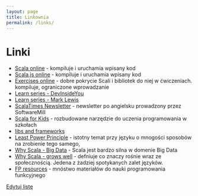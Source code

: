 ```yaml
---
layout: page
title: Linkownia
permalink: /links/
---
```


# Linki

* [Scala online](https://www.tutorialspoint.com/compile_scala_online.php) - kompiluje i uruchamia wpisany kod
* [Scala.js online](https://scalafiddle.io) - kompiluje i uruchamia wpisany kod
* [Exercises online](https://www.scala-exercises.org) - dobre pokrycie Scali i bibliotek do niej w ćwiczeniach. kompiluje, ograniczone wprowadzanie
* [Learn series - DevInsideYou](https://www.youtube.com/playlist?list=PLJGDHERh23x-YBJ8LmYU_IGBFflvsKfLu)
* [Learn series - Mark Lewis](https://www.youtube.com/playlist?list=PLLMXbkbDbVt9MIJ9DV4ps-_trOzWtphYO)
* [ScalaTimes Newsletter](https://scalatimes.com) - newsletter po angielsku prowadzony przez SoftwareMill
* [Scala for Kids](http://www.kogics.net/kojo) - rozbudowane narzędzie do uczenia programowania w szkołach
* [libs and frameworks](https://github.com/lauris/awesome-scala)
* [Least Power Principle](http://www.lihaoyi.com/post/StrategicScalaStylePrincipleofLeastPower.html) - istotny temat przy języku o mnogości sposobów na zrobienie tego samego,
* [Why Scala - Big Data](https://mesosphere.com/blog/learn-everything-you-need-to-know-about-scala-and-big-data-in-oakland/) - Scala jest bardzo silna w domenie Big Data
* [Why Scala - grows well](https://www.youtube.com/watch?v=_ahvzDzKdB0) - defniuje co znaczy rośnie wraz ze społecznością. Jedena z żadziej spotykanych zalet języków.
* [FP resources](https://github.com/mmenestret/fp-resources/blob/master/README.md) - mnóstwo materiałów do nauki programowania funkcyjnego

<a href="{{ site.github.repository_url }}/tree/master/example3.md">Edytuj listę</a>
